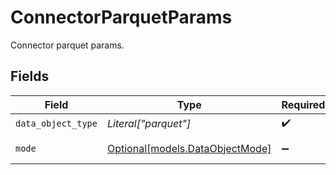 # ConnectorParquetParams

Connector parquet params.


## Fields

| Field                                                          | Type                                                           | Required                                                       | Description                                                    |
| -------------------------------------------------------------- | -------------------------------------------------------------- | -------------------------------------------------------------- | -------------------------------------------------------------- |
| `data_object_type`                                             | *Literal["parquet"]*                                           | :heavy_check_mark:                                             | N/A                                                            |
| `mode`                                                         | [Optional[models.DataObjectMode]](../models/dataobjectmode.md) | :heavy_minus_sign:                                             | DataObject mode.                                               |